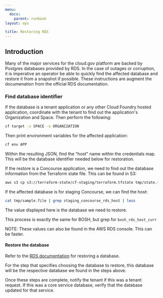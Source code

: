 ```yaml
---
menu:
  docs:
    parent: runbook
layout: ops

title: Restoring RDS
---
```


## Introduction

Many of the major services for the cloud.gov platform are backed by Postgres databases provided by RDS.  In the case of outages or corruption, it is imperative an operator be able to quickly find the affected database and restore it from a snapshot if possible.  These instructions are augment the documenation from the official RDS documentation.

### Find database identifier

If the database is a tenant application or any other Cloud Foundry hosted application, coordinate with the tenant to find out the application's Organization and Space.  Then perform the following:

```sh
cf target -s SPACE -o ORGANIZATION
```

Then print environment variables for the affected application:

```sh
cf env APP
```

Within the resulting JSON, find the "host" name within the credentials map.  This will be the database identifier needed below for restoration.


If the restore is a Concourse application, we need to find out the database information from the Terraform state file.  This can be found in S3:

```sh
aws s3 cp s3://terraform-state/cf-staging/terraform.tfstate tmp/state.file
```

If the affected database is for staging Concourse, we can find the host:

```sh
cat tmp/sample.file | grep staging_concourse_rds_host | less
```

The value displayed here is the database we need to restore.

This process is exactly the same for BOSH, but grep for `bosh_rds_host_curr`

NOTE: These values can also be found in the AWS RDS console.  This can be faster.

#### Restore the database

Refer to the [RDS documentation](https://docs.aws.amazon.com/AmazonRDS/latest/UserGuide/USER_RestoreFromSnapshot.html) for restoring a database.

For the step that specifies choosing the database to restore, this database will be the respective database we found in the steps above.

Once these steps are complete, notify the tenant if this was a tenant request.  If this was a core service database, verify that the database updated for that service.  
